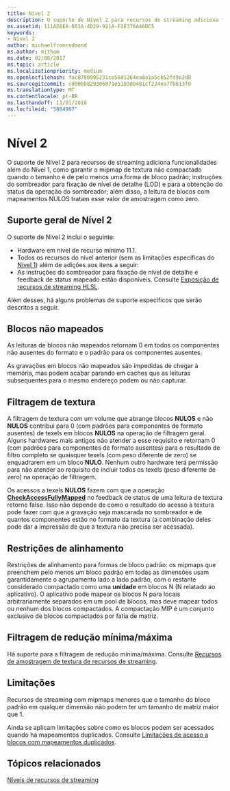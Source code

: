 ```yaml
---
title: Nível 2
description: O suporte de Nível 2 para recursos de streaming adiciona funcionalidades além do Nível 1, como garantir o mipmap de textura não compactado quando o tamanho é de pelo menos uma forma de bloco padrão; instruções do sombreador para fixação de nível de detalhe (LOD) e para a obtenção do status da operação do sombreador; além disso, a leitura de blocos com mapeamentos NULOS tratam esse valor de amostragem como zero.
ms.assetid: 111A28EA-661A-4D29-921A-F2E376A46DC5
keywords:
- Nível 2
author: michaelfromredmond
ms.author: mithom
ms.date: 02/08/2017
ms.topic: article
ms.localizationpriority: medium
ms.openlocfilehash: fac8780995231ce56d1264ea8a1a5cb52fd9a3d0
ms.sourcegitcommit: cd00bb829306871e5103db481cf224ea7fb613f0
ms.translationtype: MT
ms.contentlocale: pt-BR
ms.lasthandoff: 11/01/2018
ms.locfileid: "5884967"
---
```

# <a name="tier-2"></a>Nível 2


O suporte de Nível 2 para recursos de streaming adiciona funcionalidades além do Nível 1, como garantir o mipmap de textura não compactado quando o tamanho é de pelo menos uma forma de bloco padrão; instruções do sombreador para fixação de nível de detalhe (LOD) e para a obtenção do status da operação do sombreador; além disso, a leitura de blocos com mapeamentos NULOS tratam esse valor de amostragem como zero.

## <a name="span-idtier2generalsupportspanspan-idtier2generalsupportspanspan-idtier2generalsupportspantier-2-general-support"></a><span id="Tier_2_general_support"></span><span id="tier_2_general_support"></span><span id="TIER_2_GENERAL_SUPPORT"></span>Suporte geral de Nível 2


O suporte de Nível 2 inclui o seguinte:

-   Hardware em nível de recurso mínimo 11.1.
-   Todos os recursos do nível anterior (sem as limitações específicas do [Nível 1](tier-1.md)) além de adições aos itens a seguir:
-   As instruções do sombreador para fixação de nível de detalhe e feedback de status mapeado estão disponíveis. Consulte [Exposição de recursos de streaming HLSL](hlsl-streaming-resources-exposure.md).

Além desses, há alguns problemas de suporte específicos que serão descritos a seguir.

## <a name="span-idnon-mappedtilesspanspan-idnon-mappedtilesspanspan-idnon-mappedtilesspannon-mapped-tiles"></a><span id="Non-mapped_tiles"></span><span id="non-mapped_tiles"></span><span id="NON-MAPPED_TILES"></span>Blocos não mapeados


As leituras de blocos não mapeados retornam 0 em todos os componentes não ausentes do formato e o padrão para os componentes ausentes.

As gravações em blocos não mapeados são impedidas de chegar à memória, mas podem acabar parando em caches que as leituras subsequentes para o mesmo endereço podem ou não capturar.

## <a name="span-idtexturefilteringspanspan-idtexturefilteringspanspan-idtexturefilteringspantexture-filtering"></a><span id="Texture_filtering"></span><span id="texture_filtering"></span><span id="TEXTURE_FILTERING"></span>Filtragem de textura


A filtragem de textura com um volume que abrange blocos **NULOS** e não **NULOS** contribui para 0 (com padrões para componentes de formato ausentes) de texels em blocos **NULOS** na operação de filtragem geral. Alguns hardwares mais antigos não atender a esse requisito e retornam 0 (com padrões para componentes de formato ausentes) para o resultado de filtro completo se quaisquer texels (com peso diferente de zero) se enquadrarem em um bloco **NULO**. Nenhum outro hardware terá permissão para não atender ao requisito de incluir todos os texels (peso diferente de zero) na operação de filtragem.

Os acessos a texels **NULOS** fazem com que a operação [**CheckAccessFullyMapped**](https://msdn.microsoft.com/library/windows/desktop/dn292083) no feedback de status de uma leitura de textura retorne false. Isso não depende de como o resultado do acesso à textura pode fazer com que a gravação seja mascarada no sombreador e de quantos componentes estão no formato da textura (a combinação deles pode dar a impressão de que a textura não precisa ser acessada).

## <a name="span-idalignmentconstraintsspanspan-idalignmentconstraintsspanspan-idalignmentconstraintsspanalignment-constraints"></a><span id="Alignment_constraints"></span><span id="alignment_constraints"></span><span id="ALIGNMENT_CONSTRAINTS"></span>Restrições de alinhamento


Restrições de alinhamento para formas de bloco padrão: os mipmaps que preenchem pelo menos um bloco padrão em todas as dimensões usam garantidamente o agrupamento lado a lado padrão, com o restante considerado compactado como uma **unidade** em blocos N (N relatado ao aplicativo). O aplicativo pode mapear os blocos N para locais arbitrariamente separados em um pool de blocos, mas deve mapear todos ou nenhum dos blocos compactados. A compactação MIP é um conjunto exclusivo de blocos compactados por fatia de matriz.

## <a name="span-idminmaxreductionfilteringspanspan-idminmaxreductionfilteringspanspan-idminmaxreductionfilteringspanminmax-reduction-filtering"></a><span id="Min_Max_reduction_filtering"></span><span id="min_max_reduction_filtering"></span><span id="MIN_MAX_REDUCTION_FILTERING"></span>Filtragem de redução mínima/máxima


Há suporte para a filtragem de redução mínima/máxima. Consulte [Recursos de amostragem de textura de recursos de streaming](streaming-resources-texture-sampling-features.md).

## <a name="span-idlimitationsspanspan-idlimitationsspanspan-idlimitationsspanlimitations"></a><span id="Limitations"></span><span id="limitations"></span><span id="LIMITATIONS"></span>Limitações


Recursos de streaming com mipmaps menores que o tamanho do bloco padrão em qualquer dimensão não podem ter um tamanho de matriz maior que 1.

Ainda se aplicam limitações sobre como os blocos podem ser acessados quando há mapeamentos duplicados. Consulte [Limitações de acesso a blocos com mapeamentos duplicados](tile-access-limitations-with-duplicate-mappings.md).

## <a name="span-idrelated-topicsspanrelated-topics"></a><span id="related-topics"></span>Tópicos relacionados


[Níveis de recursos de streaming](streaming-resources-features-tiers.md)

 

 




